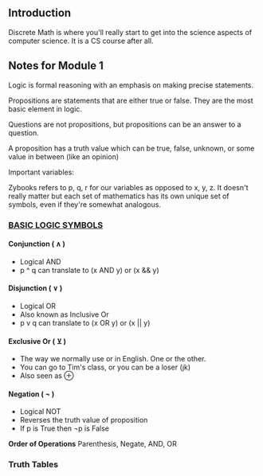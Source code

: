 ## Introduction

Discrete Math is where you'll really start to get into the science aspects of computer science. It is a CS course after all.

## Notes for Module 1

Logic is formal reasoning with an emphasis on making precise statements.

Propositions are statements that are either true or false. They are the most basic element in logic.

Questions are not propositions, but propositions can be an answer to a question.

A proposition has a truth value which can be true, false, unknown, or some value in between (like an opinion)

Important variables:

Zybooks refers to p, q, r for our variables as opposed to x, y, z. It doesn't really matter but each set of mathematics has its own unique set of symbols, even if they're somewhat analogous.

### [BASIC LOGIC SYMBOLS](https://en.wikipedia.org/wiki/Glossary_of_mathematical_symbols#:~:text=a%20category.-,Basic%20logic,-%5Bedit%5D)

#### Conjunction ( ∧ )

- Logical AND
- p ^ q can translate to (x AND y) or (x && y)

#### Disjunction ( ∨ )

- Logical OR
- Also known as Inclusive Or
- p v q can translate to (x OR y) or (x || y)

#### Exclusive Or ( ⊻ )

- The way we normally use or in English. One or the other.
- You can go to Tim's class, or you can be a loser (jk)
- Also seen as ⊕

#### Negation ( ¬ )
- Logical NOT
- Reverses the truth value of proposition
- If p is True then ¬p is False

**Order of Operations**
Parenthesis, Negate, AND, OR

### Truth Tables

